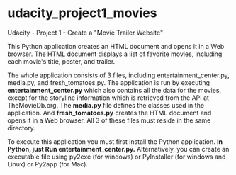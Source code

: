 # udacity_project1_movies
Udacity - Project 1 - Create a "Movie Trailer Website"

This Python application creates an HTML document and opens it in a Web browser.  The HTML document displays a list of favorite movies, including each movie's title, poster, and trailer.

The whole application consists of 3 files, including entertainment_center.py, media.py, and fresh_tomatoes.py.  The application is run by executing <b>entertainment_center.py</b> which also contains all the data for the movies, except for the storyline information which is retrieved from the API at TheMovieDb.org.  The <b>media.py</b> file defines the classes used in the application.  And <b>fresh_tomatoes.py</b> creates the HTML document and opens it in a Web browser.  All 3 of these files must reside in the same directory.

To execute this application you must first install the Python application.  <b>In Python, just Run entertainment_center.py.</b>  Alternatively, you can create an executable file using py2exe (for windows) or PyInstaller (for windows and Linux) or Py2app (for Mac).
